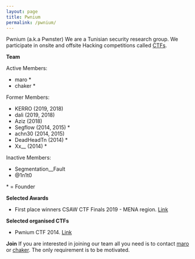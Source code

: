 ```yaml
---
layout: page
title: Pwnium
permalink: /pwnium/
---
```



Pwnium (a.k.a Pwnster) We are a Tunisian security research group. 
We participate in onsite and offsite Hacking competitions called [CTFs](https://ctftime.org/ctf-wtf/).

**Team**

Active Members:

 - maro * 
 - chaker *

Former Members:

 - KERRO (2019, 2018) 
 - dali (2019, 2018)
 -  Aziz (2018) 
 - Segflow (2014, 2015) *
 - achn30 (2014, 2015) 
 - DeadHeadTn (2014) *
 - Xx__ (2014) *

Inactive Members:
 - Segmentation__Fault 
 - @1n1t0

\* = Founder

**Selected Awards**

 - First place winners CSAW CTF Finals 2019 - MENA region. [Link](https://43f60238-2232-4612-9aac-81bc9da2dd4e.filesusr.com/ugd/acbc49_56c68c4f0f9341ea9d6e0e7d2423ac33.pdf)

**Selected organised CTFs**

 - Pwnium CTF 2014. [Link](https://ctftime.org/event/150)

**Join**
If you are interested in joining our team all you need is to contact [maro](https://www.facebook.com/marobkri) or [chaker](https://www.facebook.com/benhammouda.chaker).
The only requirement is to be motivated.



